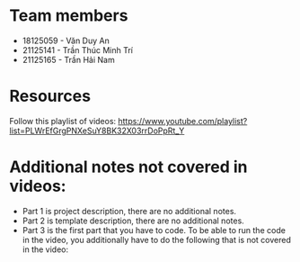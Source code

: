 # Team members
* 18125059 - Văn Duy An
* 21125141 - Trần Thúc Minh Trí
* 21125165 - Trần Hải Nam
# Resources
Follow this playlist of videos: https://www.youtube.com/playlist?list=PLWrEfGrgPNXeSuY8BK32X03rrDoPpRt_Y
# Additional notes not covered in videos:
* Part 1 is project description, there are no additional notes.
* Part 2 is template description, there are no additional notes.
* Part 3 is the first part that you have to code. To be able to run the code in the video, you additionally have to do the following that is not covered in the video:
